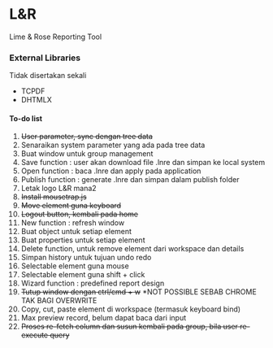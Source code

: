 # L&R
Lime & Rose Reporting Tool

### External Libraries
Tidak disertakan sekali
* TCPDF
* DHTMLX

#### To-do list
1. ~~User parameter, sync dengan tree data~~
2. Senaraikan system parameter yang ada pada tree data
3. Buat window untuk group management
4. Save function : user akan download file .lnre dan simpan ke local system
5. Open function : baca .lnre dan apply pada application
6. Publish function : generate .lnre dan simpan dalam publish folder
7. Letak logo L&R mana2
8. ~~Install mousetrap.js~~
9. ~~Move element guna keyboard~~
10. ~~Logout button, kembali pada home~~
11. New function : refresh window
12. Buat object untuk setiap element
13. Buat properties untuk setiap element
14. Delete function, untuk remove element dari workspace dan details
15. Simpan history untuk tujuan undo redo
16. Selectable element guna mouse
17. Selectable element guna shift + click
18. Wizard function : predefined report design
19. ~~Tutup window dengan ctrl/cmd + w~~ *NOT POSSIBLE SEBAB CHROME TAK BAGI OVERWRITE
20. Copy, cut, paste element di workspace (termasuk keyboard bind)
21. Max preview record, belum dapat baca dari input
22. ~~Proses re-fetch column dan susun kembali pada group, bila user re-execute query~~